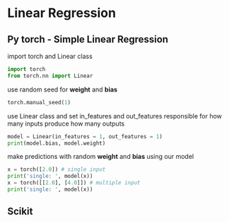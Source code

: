 # Linear Regression

## Py torch - Simple Linear Regression
import torch and Linear class
```py
import torch
from torch.nn import Linear
```
use random seed for **weight** and **bias**
```py
torch.manual_seed(1)
```
use Linear class and set in_features and out_features responsible for how many inputs produce how many outputs 
```py
model = Linear(in_features = 1, out_features = 1)
print(model.bias, model.weight)
```
make predictions with random **weight** and **bias** using our model
```py
x = torch([2.0]) # single input
print('single: ', model(x))
x = torch([[2.0], [4.0]]) # multiple input
print('single: ', model(x))
```
## Scikit
